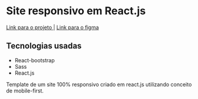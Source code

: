 # Site responsivo em React.js
<a href="https://reactjsgab.herokuapp.com/">Link para o projeto </a> | 
<a href="https://www.figma.com/file/sh3HR7Yp7gYLl3pfogDI0H/templatelanding?node-id=0%3A1">Link para o figma</a>

## Tecnologias usadas

- React-bootstrap
- Sass
- React.js

Template de um site 100% responsivo criado em react.js utilizando conceito de mobile-first.
